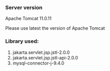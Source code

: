 ### Server version
Apache Tomcat 11.0.11

Please use latest the version of Apache Tomcat

### Library used:
1. jakarta.servlet.jsp.jstl-2.0.0
2. jakarta.servlet.jsp.jstl-api-2.0.0
3. mysql-connector-j-9.4.0

